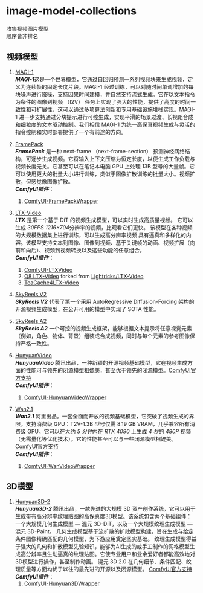 # image-model-collections  
收集视频图片模型  
顺序皆非排名  

## 视频模型
1. [MAGI-1](https://github.com/SandAI-org/MAGI-1.git)  
***MAGI-1***这是一个世界模型，它通过自回归预测一系列视频块来生成视频，定义为连续帧的固定长度片段。MAGI-1 经过训练，可以对随时间单调增加的每块噪声进行降噪，支持因果时间建模，并自然支持流式生成。它在以文本指令为条件的图像到视频 （I2V） 任务上实现了强大的性能，提供了高度的时间一致性和可扩展性，这可以通过多项算法创新和专用基础设施堆栈实现。MAGI-1 进一步支持通过分块提示进行可控生成，实现平滑的场景过渡、长视距合成和细粒度的文本驱动控制。我们相信 MAGI-1 为统一高保真视频生成与灵活的指令控制和实时部署提供了一个有前途的方向。  

2. [FramePack](https://github.com/lllyasviel/FramePack.git)  
***FramePack*** 是一种 next-frame （next-frame-section） 预测神经网络结构，可逐步生成视频。它将输入上下文压缩为恒定长度，以便生成工作负载与视频长度无关。它甚至可以在笔记本电脑 GPU 上处理 13B 型号的大量帧。它可以使用更大的批量大小进行训练，类似于图像扩散训练的批量大小。视频扩散，但感觉像图像扩散。  
***ComfyUI插件***： 
   1. [ComfyUI-FramePackWrapper](https://github.com/kijai/ComfyUI-FramePackWrapper.git)
   
3. [LTX-Video](https://github.com/Lightricks/LTX-Video.git)  
***LTX*** 是第一个基于 DiT 的视频生成模型，可以实时生成高质量视频。 它可以生成 *30FPS* *1216×704*分辨率的视频，比观看它们更快。 该模型在各种视频的大规模数据集上进行训练，可以生成高分辨率视频 具有逼真和多样化的内容。该模型支持文本到图像、图像到视频、基于关键帧的动画、视频扩展（向前和向后）、视频到视频转换以及这些功能的任意组合。  
***ComfyUI插件***：  
   1. [ComfyUI-LTXVideo](https://github.com/Lightricks/ComfyUI-LTXVideo.git)  
   2. [Q8 LTX-Video](https://github.com/KONAKONA666/LTX-Video.git) forked from [Lightricks/LTX-Video](https://github.com/Lightricks/LTX-Video)  
   3. [TeaCache4LTX-Video](https://github.com/ali-vilab/TeaCache/tree/main/TeaCache4LTX-Video)  

4. [SkyReels V2](https://github.com/SkyworkAI/SkyReels-V2)  
***SkyReels V2*** 代表了第一个采用 AutoRegressive Diffusion-Forcing 架构的开源视频生成模型，在公开可用的模型中实现了 SOTA 性能。

5. [SkyReels A2](https://github.com/SkyworkAI/SkyReels-A2)  
***SkyReels A2*** 一个可控的视频生成框架，能够根据文本提示将任意视觉元素（例如，角色、物体、背景）组装成合成视频，同时与每个元素的参考图像保持严格一致性。
   
6. [HunyuanVideo](https://github.com/Tencent/HunyuanVideo)  
***HunyuanVideo*** 腾讯出品，一种新颖的开源视频基础模型，它在视频生成方面的性能可与领先的闭源模型相媲美，甚至优于领先的闭源模型。[ComfyUI官方支持](https://comfyanonymous.github.io/ComfyUI_examples/hunyuan_video/)  
***ComfyUI插件***：  
   1. [ComfyUI-HunyuanVideoWrapper](https://github.com/kijai/ComfyUI-HunyuanVideoWrapper)

7. [Wan2.1](https://github.com/Wan-Video/Wan2.1)  
***Wan2.1*** 阿里出品。一套全面而开放的视频基础模型，它突破了视频生成的界限。支持消费级 GPU：T2V-1.3B 型号仅需 8.19 GB VRAM，几乎兼容所有消费级 GPU。它可以在大约 *5 分钟*内在 *RTX 4090* 上生成 *4 秒*的 *480P* 视频（无需量化等优化技术）。它的性能甚至可以与一些闭源模型相媲美。[ComfyUI官方支持](https://comfyanonymous.github.io/ComfyUI_examples/wan/)  
***ComfyUI插件***：  
   1. [ComfyUI-WanVideoWrapper](https://github.com/kijai/ComfyUI-WanVideoWrapper)

## 3D模型
1. [Hunyuan3D-2](https://github.com/Tencent/Hunyuan3D-2)  
***Hunyuan3D-2*** 腾讯出品，一款先进的大规模 3D 资产创作系统，它可以用于生成带有高分辨率纹理贴图的高保真度3D模型。该系统包含两个基础组件：一个大规模几何生成模型 — 混元 3D-DiT，以及一个大规模纹理生成模型 — 混元 3D-Paint。 几何生成模型基于流扩散的扩散模型构建，旨在生成与给定条件图像精确匹配的几何模型，为下游应用奠定坚实基础。 纹理生成模型得益于强大的几何和扩散模型先验知识，能够为AI生成的或手工制作的网格模型生成高分辨率且生动逼真的纹理贴图。它使专业用户和业余爱好者都能高效地对3D模型进行操作，甚至制作动画。 混元 3D 2.0 在几何细节、条件匹配、纹理质量等方面均优于以往的最先进的开源以及闭源模型。  [ComfyUI官方支持](https://blog.comfy.org/p/hunyuan3d-20-and-muitiview-native)  
***ComfyUI插件***：  
   1. [ComfyUI-Hunyuan3DWrapper](https://github.com/kijai/ComfyUI-Hunyuan3DWrapper)  
